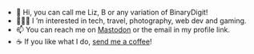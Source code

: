 - 👋 Hi, you can call me Liz, B or any variation of BinaryDigit!
- 👩🏽‍💻 I ’m interested in tech, travel, photography, web dev and gaming.
- 📫 You can reach me on [Mastodon](https://fosstodon.org/@BinaryDigit) or the email in my profile link.
- ☕ If you like what I do, [send me a coffee](https://ko-fi.com/binarydigit)! 
